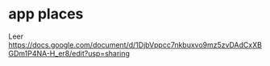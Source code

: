 # app places

Leer https://docs.google.com/document/d/1DjbVppcc7nkbuxvo9mz5zvDAdCxXBGDm1P4NA-H_er8/edit?usp=sharing